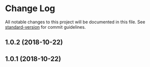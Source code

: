 # Change Log

All notable changes to this project will be documented in this file. See [standard-version](https://github.com/conventional-changelog/standard-version) for commit guidelines.

<a name="1.0.2"></a>
## 1.0.2 (2018-10-22)



<a name="1.0.1"></a>
## 1.0.1 (2018-10-22)
